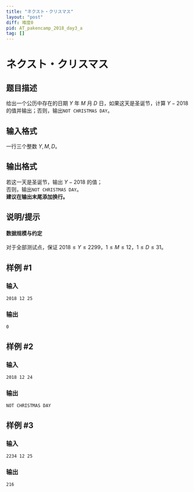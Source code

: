 ```yaml
---
title: "ネクスト・クリスマス"
layout: "post"
diff: 难度0
pid: AT_pakencamp_2018_day3_a
tag: []
---
```


# ネクスト・クリスマス

## 题目描述

给出一个公历中存在的日期 $Y$ 年 $M$ 月 $D$ 日，如果这天是圣诞节，计算 $Y-2018$ 的值并输出；否则，输出`NOT CHRISTMAS DAY`。

## 输入格式

一行三个整数 $Y,M,D$。

## 输出格式

若这一天是圣诞节，输出 $Y-2018$ 的值；  
否则，输出`NOT CHRISTMAS DAY`。  
**建议在输出末尾添加换行。**

## 说明/提示

#### 数据规模与约定

对于全部测试点，保证 $2018\le Y\le 2299$，$1\le M\le 12$，$1\le D\le 31$。

## 样例 #1

### 输入

```
2018 12 25
```

### 输出

```
0
```

## 样例 #2

### 输入

```
2018 12 24
```

### 输出

```
NOT CHRISTMAS DAY
```

## 样例 #3

### 输入

```
2234 12 25
```

### 输出

```
216
```

